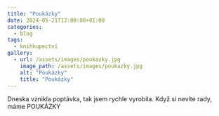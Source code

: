 ```yaml
---
title: "Poukázky"
date: 2024-05-21T12:00:00+01:00
categories:
  - blog
tags:
  - knihkupectví
gallery:
  - url: /assets/images/poukazky.jpg
    image_path: /assets/images/poukazky.jpg
    alt: "Poukázky"
    title: "Poukázky"
---
```


Dneska vznikla poptávka,  tak jsem rychle vyrobila.
Když si nevíte rady, máme POUKÁZKY
